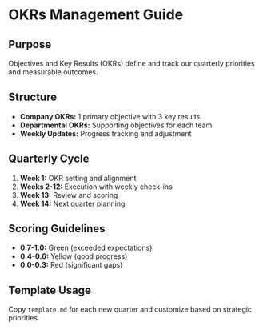 # OKRs Management Guide

## Purpose

Objectives and Key Results (OKRs) define and track our quarterly priorities and measurable outcomes.

## Structure

- **Company OKRs:** 1 primary objective with 3 key results
- **Departmental OKRs:** Supporting objectives for each team
- **Weekly Updates:** Progress tracking and adjustment

## Quarterly Cycle

1. **Week 1:** OKR setting and alignment
2. **Weeks 2-12:** Execution with weekly check-ins
3. **Week 13:** Review and scoring
4. **Week 14:** Next quarter planning

## Scoring Guidelines

- **0.7-1.0:** Green (exceeded expectations)
- **0.4-0.6:** Yellow (good progress)
- **0.0-0.3:** Red (significant gaps)

## Template Usage

Copy `template.md` for each new quarter and customize based on strategic priorities.
